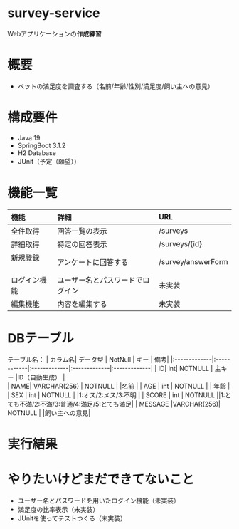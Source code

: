# survey-service
Webアプリケーションの**作成練習**

# 概要
- ペットの満足度を調査する（名前/年齢/性別/満足度/飼い主への意見）

# 構成要件
- Java 19
- SpringBoot 3.1.2
- H2 Database
- JUnit（予定（願望））

# 機能一覧
| 機能| 詳細 | URL |
|:-------------|:------------|:-------------|
| 全件取得|  回答一覧の表示 | /surveys     |
| 詳細取得| 特定の回答表示 | /surveys/{id}|
| 新規登録 　　 | アンケートに回答する | /survey/answerForm |
| ログイン機能| ユーザー名とパスワードでログイン| 未実装 |
| 編集機能　    | 内容を編集する |  未実装  |

# DBテーブル
テーブル名：
| カラム名| データ型 | NotNull | キー | 備考|
|:-------------|:------------|:-------------|:-------------|:-------------|
| ID| int| NOTNULL | 主キー |ID（自動生成） |  
| NAME| VARCHAR(256) | NOTNULL | |名前 | 
| AGE | int | NOTNULL |  | 年齢 |
| SEX | int | NOTNULL | |1:オス/2:メス/3:不明 | 
| SCORE | int | NOTNULL ||1:とても不満/2:不満/3:普通/4:満足/5:とても満足|
| MESSAGE |VARCHAR(256)| NOTNULL | |飼い主への意見|

# 実行結果

# やりたいけどまだできてないこと
- ユーザー名とパスワードを用いたログイン機能（未実装）
- 満足度の比率表示（未実装）
- JUnitを使ってテストつくる（未実装）
